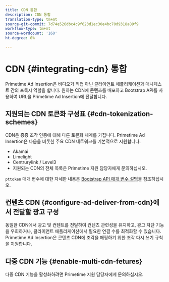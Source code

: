 ```yaml
---
title: CDN 통합
description: CDN 통합
translation-type: tm+mt
source-git-commit: 7d74e526dbc4c9f623d1ec30e4bc70d9318a89f9
workflow-type: tm+mt
source-wordcount: '160'
ht-degree: 0%

---
```



# CDN {#integrating-cdn} 통합

Primetime Ad Insertion은 비디오가 직접 아닌 클라이언트 애플리케이션과 매니페스트 간의 프록시 역할을 합니다. 원하는 CDN에 콘텐츠를 배포하고 Bootstrap API를 사용하여 URL을 Primetime Ad Insertion에 전달합니다.<!-- For integration details, see [Supported CDNs](supported-cdns.md).-->

## 지원되는 CDN 토큰화 구성표 {#cdn-tokenization-schemes}

CDN은 종종 조각 인증에 대해 다른 토큰화 체계를 가집니다. Primetime Ad Insertion은 다음을 비롯한 주요 CDN 네트워크를 기본적으로 지원합니다.

* Akamai
* Limelight
* Centrurylink / Level3
* 지원되는 CDN의 전체 목록은 Primetime 지원 담당자에게 문의하십시오.

`pttoken` 매개 변수에 대한 자세한 내용은 [Bootstrap API 매개 변수 설명](/help/dynamic-ad-insertion/msapi-topics/ms-getting-started/ms-api-query-params.md)을 참조하십시오.

## 컨텐츠 CDN {#configure-ad-deliver-from-cdn}에서 전달할 광고 구성

동일한 CDN에서 광고 및 컨텐트를 전달하여 컨텐츠 관련성을 유지하고, 광고 차단 기능을 우회하거나, 클라이언트 애플리케이션에서 필요한 연결 수를 최적화할 수 있습니다. Primetime Ad Insertion은 콘텐츠 CDN에 조각을 매핑하기 위한 조각 다시 쓰기 규칙을 지원합니다.

<!--## Increase start-up performance with your CDN {#increase-startup-performance}

For more information, see [Optimizing start-up](optimize-video-startup-time.md).-->

## 다중 CDN 기능 {#enable-multi-cdn-fetures}

다중 CDN 기능을 활성화하려면 Primetime 지원 담당자에게 문의하십시오.
